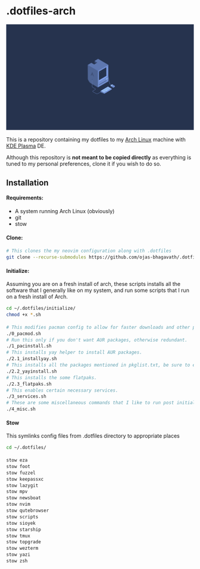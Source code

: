 # .dotfiles-arch

![machine.png](https://github.com/ojas-bhagavath/.dotfiles-arch/blob/main/docs/machine.png?raw=true)

This is a repository containing my dotfiles to my [Arch Linux](https://archlinux.org/) machine with [KDE Plasma](https://kde.org/plasma-desktop/) DE.

Although this repository is **not meant to be copied directly** as everything is tuned to my personal preferences, clone it if you wish to do so.

## Installation

#### Requirements:

- A system running Arch Linux (obviously)
- git
- stow

#### Clone:

```sh
# This clones the my neovim configuration along with .dotfiles
git clone --recurse-submodules https://github.com/ojas-bhagavath/.dotfiles-arch ~/.dotfiles
```

#### Initialize:

Assuming you are on a fresh install of arch, these scripts installs all the software that I generally like on my system, and run some scripts that I run on a fresh install of Arch.

```sh
cd ~/.dotfiles/initialize/
chmod +x *.sh

# This modifies pacman config to allow for faster downloads and other perks.
./0_pacmod.sh
# Run this only if you don't want AUR packages, otherwise redundant.
./1_pacinstall.sh
# This installs yay helper to install AUR packages.
./2.1_installyay.sh
# This installs all the packages mentioned in pkglist.txt, be sure to edit that before you  run this, and run this at your  own risk as AUR packages may break your system
./2.2_yayinstall.sh
# This installs the some flatpaks.
./2.3_flatpaks.sh
# This enables certain necessary services.
./3_services.sh
# These are some miscellaneous commands that I like to run post initialization.
./4_misc.sh
```

#### Stow

This symlinks config files from .dotfiles directory to appropriate places

```sh
cd ~/.dotfiles/

stow eza
stow foot
stow fuzzel
stow keepassxc
stow lazygit
stow mpv
stow newsboat
stow nvim
stow qutebrowser
stow scripts
stow sioyek
stow starship
stow tmux
stow topgrade
stow wezterm
stow yazi
stow zsh
```
